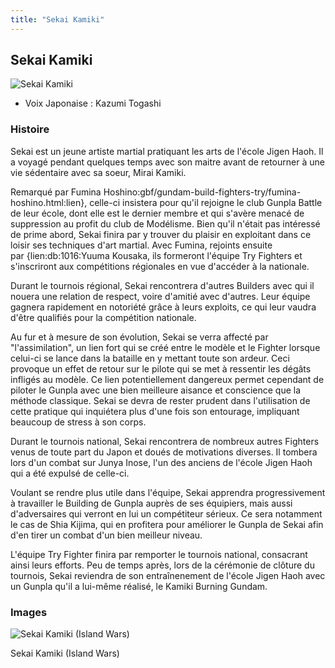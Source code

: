 ```yaml
---
title: "Sekai Kamiki"
---
```


Sekai Kamiki
------------


![Sekai Kamiki](/images/stories/saga/gundambftry/persos/sekai-kamiki.png)


* Voix Japonaise : Kazumi Togashi


### Histoire


Sekai est un jeune artiste martial pratiquant les arts de l'école Jigen Haoh. Il a voyagé pendant quelques temps avec son maitre avant de retourner à une vie sédentaire avec sa soeur, Mirai Kamiki. 


Remarqué par Fumina Hoshino:gbf/gundam-build-fighters-try/fumina-hoshino.html:lien}, celle-ci insistera pour qu'il rejoigne le club Gunpla Battle de leur école, dont elle est le dernier membre et qui s'avère menacé de suppression au profit du club de Modélisme. Bien qu'il n'était pas intéressé de prime abord, Sekai finira par y trouver du plaisir en exploitant dans ce loisir ses techniques d'art martial. Avec Fumina, rejoints ensuite par {lien:db:1016:Yuuma Kousaka, ils formeront l'équipe Try Fighters et s'inscriront aux compétitions régionales en vue d'accéder à la nationale. 


Durant le tournois régional, Sekai rencontrera d'autres Builders avec qui il nouera une relation de respect, voire d'amitié avec d'autres. Leur équipe gagnera rapidement en notoriété grâce à leurs exploits, ce qui leur vaudra d'être qualifiés pour la compétition nationale. 


Au fur et à mesure de son évolution, Sekai se verra affecté par "l'assimilation", un lien fort qui se créé entre le modèle et le Fighter lorsque celui-ci se lance dans la bataille en y mettant toute son ardeur. Ceci provoque un effet de retour sur le pilote qui se met à ressentir les dégâts infligés au modèle. Ce lien potentiellement dangereux permet cependant de piloter le Gunpla avec une bien meilleure aisance et conscience que la méthode classique. Sekai se devra de rester prudent dans l'utilisation de cette pratique qui inquiétera plus d'une fois son entourage, impliquant beaucoup de stress à son corps. 


Durant le tournois national, Sekai rencontrera de nombreux autres Fighters venus de toute part du Japon et doués de motivations diverses. Il tombera lors d'un combat sur Junya Inose, l'un des anciens de l'école Jigen Haoh qui a été expulsé de celle-ci. 


Voulant se rendre plus utile dans l'équipe, Sekai apprendra progressivement à travailler le Building de Gunpla auprès de ses équipiers, mais aussi d'adversaires qui verront en lui un compétiteur sérieux. Ce sera notamment le cas de Shia Kijima, qui en profitera pour améliorer le Gunpla de Sekai afin d'en tirer un combat d'un bien meilleur niveau. 


L'équipe Try Fighter finira par remporter le tournois national, consacrant ainsi leurs efforts. Peu de temps après, lors de la cérémonie de clôture du tournois, Sekai reviendra de son entraînenement de l'école Jigen Haoh avec un Gunpla qu'il a lui-même réalisé, le Kamiki Burning Gundam.


### Images




![Sekai Kamiki (Island Wars)](/images/stories/saga/gundambftiw/persos/sekai-kamiki.png "Sekai Kamiki (Island Wars)")
  
Sekai Kamiki (Island Wars)



